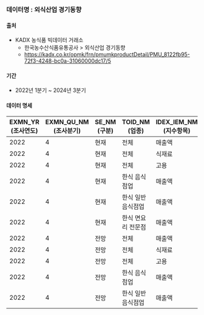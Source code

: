 ### 데이터명 : 외식산업 경기동향

#### 출처
* KADX 농식품 빅데이터 거래소
  * 한국농수산식품유통공사 >  외식산업 경기동향
  * https://kadx.co.kr/opmk/frn/pmumkproductDetail/PMU_8122fb95-72f3-4248-bc0a-31060000dc17/5

#### 기간
* 2022년 1분기 ~ 2024년 3분기

#### 데이터 명세

| EXMN_YR <br> (조사연도) | EXMN_QU_NM <br> (조사분기) | SE_NM <br> (구분) |  TOID_NM <br> (업종)  | IDEX_IEM_NM <br> (지수항목)  |  IDEX_VLUE <br> (지수) |
| ----- | ----- | ----- | ----- | ----- | ----- |
| 2022 | 4 | 현재	 | 전체 | 매출액 | 82.54 |
| 2022 | 4 | 현재 | 전체 | 식재료 | 145.01 |
| 2022 | 4 | 현재 | 전체 | 고용 | 95.85 |
| 2022 | 4 | 현재 | 한식 음식점업 | 매출액 | 82.10 |
| 2022 | 4 | 현재 | 한식 일반음식점업 | 매출액 | 81.57 |
| 2022 | 4 | 현재 | 한식 면요리 전문점 | 매출액 | 80.76 |
| 2022 | 4 | 전망 | 전체 | 매출액 | 94.98 |
| 2022 | 4 | 전망 | 전체 | 식재료 | 134.21 |
| 2022 | 4 | 전망 | 전체 | 고용 | 98.75 |
| 2022 | 4 | 전망 | 한식 음식점업 | 매출액 | 96.06 |
| 2022 | 4 | 전망 | 한식 일반음식점업 | 매출액 | 96.16 |
